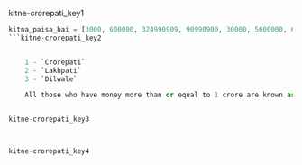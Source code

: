 kitne-crorepati_key1
```python
kitna_paisa_hai = [3000, 600000, 324990909, 90990900, 30000, 5600000, 690909090, 31010101, 532010, 510, 4100]
```kitne-crorepati_key2


    1 - `Crorepati` 
    2 - `Lakhpati` 
    3 - `Dilwale`

    All those who have money more than or equal to 1 crore are known as Crorepati. All those who have money money greater than or equal to 1 lakh, those are called Lakhpati. Rest of the people are called Dilwale.


kitne-crorepati_key3



kitne-crorepati_key4

